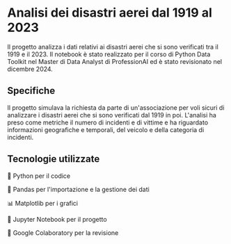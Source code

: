 # Analisi dei disastri aerei dal 1919 al 2023

Il progetto analizza i dati relativi ai disastri aerei che si sono verificati tra il 1919 e il 2023. Il notebook è stato realizzato per il corso di Python Data Toolkit nel Master di Data Analyst di ProfessionAI ed è stato revisionato nel dicembre 2024.

## Specifiche

Il progetto simulava la richiesta da parte di un'associazione per voli sicuri di analizzare i disastri aerei che si sono verificati dal 1919 in poi. L'analisi ha preso come metriche il numero di incidenti e di vittime e ha riguardato informazioni geografiche e temporali, del veicolo e della categoria di incidenti.

## Tecnologie utilizzate

🐍 Python per il codice

🐼 Pandas per l'importazione e la gestione dei dati

📊 Matplotlib per i grafici

📔 Jupyter Notebook per il progetto

🤝 Google Colaboratory per la revisione
